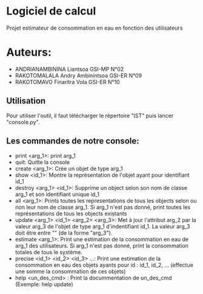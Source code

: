 # Logiciel de calcul
Projet estimateur de consommation en eau en fonction des utilisateurs

# Auteurs:
- ANDRIANAMBININA Liantsoa 				GSI-MP	N°02
- RAKOTOMALALA Andry Ambinintsoa 		GSI-ER 	N°09
- RAKOTOMAVO Finaritra Vola				GSI-ER 	N°10

## Utilisation
Pour utiliser l'outil, il faut télécharger le répertoire "IST" puis lancer "console.py".

## Les commandes de notre console:
* print <arg_1>: print arg_1
* quit: Quitte la console
* create <arg_1>: Crée un objet de type arg_1
* show <id_1>: Montre la représentation de l'objet ayant pour identifiant id_1
* destroy <arg_1> <id_1>: Supprime un object selon son nom de classe arg_1 et son identifiant unique id_1
* all <arg_1>: Prints toutes les representations de tous les objects selon ou non leur nom de classe arg_1. Si arg_1 n'est pas donné, print toutes les représentations de tous les objects existants
* update <arg_1> <id_1> <arg_2> <arg_3>: Met à jour l'attribut arg_2 par la valeur arg_3 de l'objet de type arg_1 d'indentifiant id_1. La valeur arg_3 doit être entre "" (de la forme "arg_3").
* estimate <arg_1>: Print une estimation de la consommation en eau de arg_1 des utilisateurs. Si arg_1 n'est pas donné, print la consommation totales de tous le système.
* precise <id_1> <id_2> <id_3> ...: Print une estimation de la consommation en eau des objets ayants pour id : id_1, id_2, ... (effectue une somme la consommation de ces objets)
* help <un_des_cmd> : Print la docummentation de un_des_cmd (Exemple: help update)
